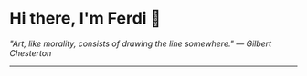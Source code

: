 <h1>Hi there, I'm Ferdi 👋</h1>

<p><em>
  "Art, like morality, consists of drawing the line somewhere." — Gilbert Chesterton
</em></p>

---
